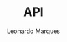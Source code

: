 ---
layout: post
title: "API"
author: "Leonardo Marques"
categories: api
tags: [api]
image: api.png
---